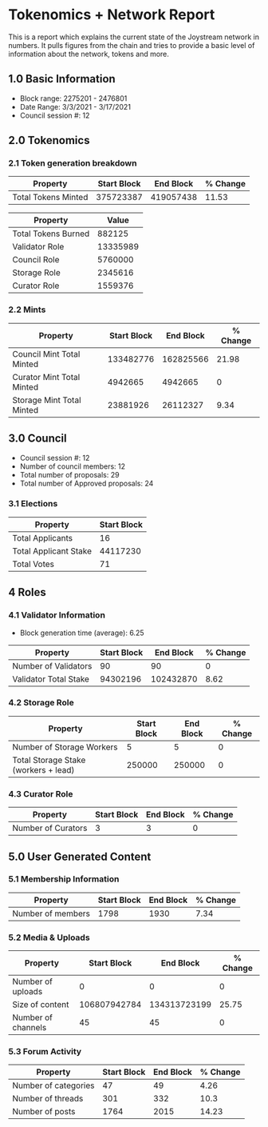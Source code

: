 # Tokenomics + Network Report
This is a report which explains the current state of the Joystream network in numbers. It pulls figures from the chain and tries to provide a basic level of information about the network, tokens and more.

## 1.0 Basic Information
* Block range: 2275201 - 2476801
* Date Range: 3/3/2021 - 3/17/2021
* Council session #: 12

## 2.0 Tokenomics
### 2.1 Token generation breakdown
| Property            | Start Block | End Block | % Change |
|---------------------|--------------|--------------|----------|
| Total Tokens Minted |  375723387 | 419057438 | 11.53 |

| Property            | Value        |
|---------------------|--------------|
| Total Tokens Burned | 882125 | 
| Validator Role      |  13335989            | 
| Council Role        | 5760000             | 
| Storage Role        | 2345616             | 
| Curator Role        | 1559376             | 



### 2.2 Mints
| Property                    | Start Block           | End Block | % Change |
|-----------------------------|-----------------------|--------------|----------|
| Council Mint Total Minted   | 133482776  |  162825566 |21.98          |
| Curator Mint Total Minted   |  4942665 | 4942665| 0          |
| Storage Mint Total Minted   |  23881926 |  26112327            |  9.34        |

## 3.0 Council
* Council session #: 12
* Number of council members: 12
* Total number of proposals: 29
* Total number of Approved proposals: 24

### 3.1 Elections
| Property                    | Start Block                |
|-----------------------------|----------------------------|
| Total Applicants            |16        |
| Total Applicant Stake       |44117230  |
| Total Votes                 |71             |

## 4 Roles
### 4.1 Validator Information
* Block generation time (average): 6.25

| Property                    | Start Block | End Block | % Change |
|-----------------------------|--------------|--------------|----------|
| Number of Validators       |  90 | 90 | 0 |
| Validator Total Stake       | 94302196 | 102432870 | 8.62 |


### 4.2 Storage Role
| Property                | Start Block | End Block | % Change |
|-------------------------|--------------|--------------|----------|
| Number of Storage Workers | 5  |  5 | 0 |
| Total Storage Stake (workers + lead)  | 250000 |  250000 | 0 |

### 4.3 Curator Role
| Property                | Start Block | End Block | % Change |
|-------------------------|--------------|--------------|----------|
| Number of Curators      | 3 | 3 | 0 |

## 5.0 User Generated Content
### 5.1 Membership Information
| Property          | Start Block | End Block | % Change |
|-------------------|--------------|--------------|----------|
| Number of members | 1798|  1930 | 7.34 |

### 5.2 Media & Uploads
| Property                | Start Block | End Block | % Change |
|-------------------------|--------------|--------------|----------|
| Number of uploads       | 0 | 0  |  0 |
| Size of content         |  106807942784 |  134313723199 | 25.75          |
| Number of channels      |  45 | 45 | 0 |

### 5.3 Forum Activity
| Property          | Start Block | End Block | % Change |
|-------------------|--------------|--------------|----------|
| Number of categories | 47 | 49 | 4.26         |
| Number of threads    | 301| 332 | 10.3         |
| Number of posts      | 1764 | 2015            |  14.23        |